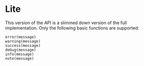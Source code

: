 # Lite

This version of the API is a slimmed down version of the full implementation.  Only the following basic functions are supported:

```
error(message)
warning(message)
success(message)
debug(message)
info(message)
note(message)
```
